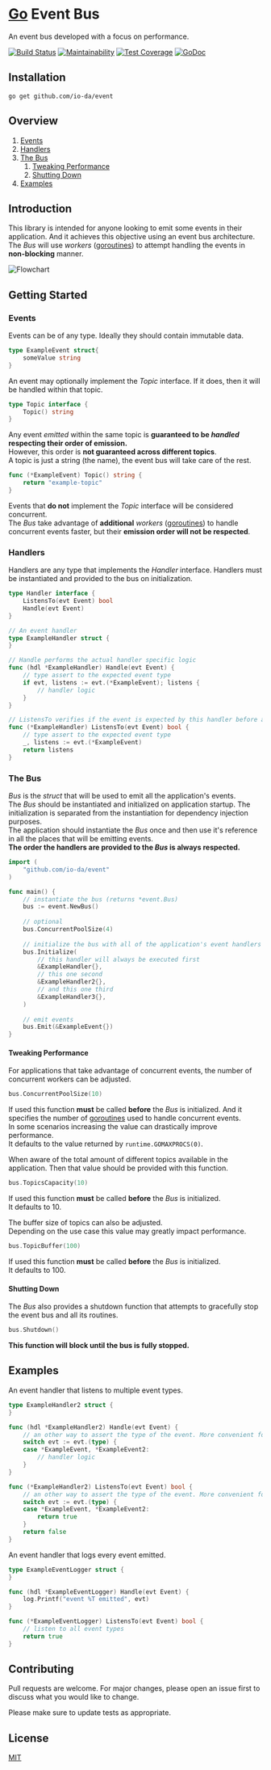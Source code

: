 # [Go](https://golang.org/) Event Bus
An event bus developed with a focus on performance.

[![Build Status](https://travis-ci.org/io-da/event.svg?branch=master)](https://travis-ci.org/io-da/event)
[![Maintainability](https://api.codeclimate.com/v1/badges/f256105248459e250292/maintainability)](https://codeclimate.com/github/io-da/event/maintainability) 
[![Test Coverage](https://api.codeclimate.com/v1/badges/f256105248459e250292/test_coverage)](https://codeclimate.com/github/io-da/event/test_coverage) 
[![GoDoc](https://godoc.org/github.com/io-da/event?status.svg)](https://godoc.org/github.com/io-da/event)  

## Installation
``` go get github.com/io-da/event ```

## Overview
1. [Events](#Events)
2. [Handlers](#Handlers)
3. [The Bus](#The-Bus)  
   1. [Tweaking Performance](#Tweaking-Performance)  
   1. [Shutting Down](#Shutting-Down)  
4. [Examples](#Examples)

## Introduction
This library is intended for anyone looking to emit some events in their application. And it achieves this objective using an event bus architecture.  
The _Bus_ will use _workers_ ([goroutines](https://gobyexample.com/goroutines)) to attempt handling the events in **non-blocking** manner.  

![Flowchart](flowchart.png?raw=true "Flowchart")

## Getting Started

### Events
Events can be of any type. Ideally they should contain immutable data.
```go
type ExampleEvent struct{
    someValue string
}
```
An event may optionally implement the _Topic_ interface. If it does, then it will be handled within that topic.   
```go
type Topic interface {
    Topic() string
}
```
Any event _emitted_ within the same topic is **guaranteed to be _handled_ respecting their order of emission.**  
However, this order is **not guaranteed across different topics**.  
A topic is just a string (the name), the event bus will take care of the rest.
```go
func (*ExampleEvent) Topic() string { 
    return "example-topic" 
}
```
Events that **do not** implement the _Topic_ interface will be considered concurrent.  
The _Bus_ take advantage of **additional** _workers_ ([goroutines](https://gobyexample.com/goroutines)) to handle concurrent events faster, but their **emission order will not be respected**.

### Handlers
Handlers are any type that implements the _Handler_ interface. Handlers must be instantiated and provided to the bus on initialization.    
```go
type Handler interface {
    ListensTo(evt Event) bool
    Handle(evt Event)
}
```

```go
// An event handler
type ExampleHandler struct {
}

// Handle performs the actual handler specific logic
func (hdl *ExampleHandler) Handle(evt Event) {
	// type assert to the expected event type
    if evt, listens := evt.(*ExampleEvent); listens {
        // handler logic
    }
}

// ListensTo verifies if the event is expected by this handler before any logic
func (*ExampleHandler) ListensTo(evt Event) bool {
	// type assert to the expected event type
    _, listens := evt.(*ExampleEvent)
    return listens
}
```

### The Bus
_Bus_ is the _struct_ that will be used to emit all the application's events.  
The _Bus_ should be instantiated and initialized on application startup. The initialization is separated from the instantiation for dependency injection purposes.  
The application should instantiate the _Bus_ once and then use it's reference in all the places that will be emitting events.  
**The order the handlers are provided to the _Bus_ is always respected.**
```go
import (
    "github.com/io-da/event"
)

func main() {
    // instantiate the bus (returns *event.Bus)
    bus := event.NewBus()
    
    // optional
    bus.ConcurrentPoolSize(4)
    
    // initialize the bus with all of the application's event handlers
    bus.Initialize(
    	// this handler will always be executed first
    	&ExampleHandler{},
    	// this one second
    	&ExampleHandler2{},
    	// and this one third
    	&ExampleHandler3{},
    )
    
    // emit events
    bus.Emit(&ExampleEvent{})
}
```

#### Tweaking Performance
For applications that take advantage of concurrent events, the number of concurrent workers can be adjusted.
```go
bus.ConcurrentPoolSize(10)
```
If used this function **must** be called **before** the _Bus_ is initialized. And it specifies the number of [goroutines](https://gobyexample.com/goroutines) used to handle concurrent events.  
In some scenarios increasing the value can drastically improve performance.  
It defaults to the value returned by ```runtime.GOMAXPROCS(0)```.  
  
When aware of the total amount of different topics available in the application. Then that value should be provided with this function.
```go
bus.TopicsCapacity(10)
```
If used this function **must** be called **before** the _Bus_ is initialized.  
It defaults to 10.  
  
The buffer size of topics can also be adjusted.  
Depending on the use case this value may greatly impact performance.
```go
bus.TopicBuffer(100)
```
If used this function **must** be called **before** the _Bus_ is initialized.  
It defaults to 100.  

#### Shutting Down
The _Bus_ also provides a shutdown function that attempts to gracefully stop the event bus and all its routines.
```go
bus.Shutdown()
```  
**This function will block until the bus is fully stopped.**

## Examples
An event handler that listens to multiple event types.
```go
type ExampleHandler2 struct {
}

func (hdl *ExampleHandler2) Handle(evt Event) {
	// an other way to assert the type of the event. More convenient for handlers that expect different event types.
    switch evt := evt.(type) {
    case *ExampleEvent, *ExampleEvent2:
        // handler logic
    }
}

func (*ExampleHandler2) ListensTo(evt Event) bool {
	// an other way to assert the type of the event. More convenient for handlers that expect different event types.
    switch evt := evt.(type) {
    case *ExampleEvent, *ExampleEvent2:
        return true
    }
    return false
}
```

An event handler that logs every event emitted.
```go
type ExampleEventLogger struct {
}

func (hdl *ExampleEventLogger) Handle(evt Event) {
    log.Printf("event %T emitted", evt)
}

func (*ExampleEventLogger) ListensTo(evt Event) bool {
    // listen to all event types
    return true
}
```

## Contributing
Pull requests are welcome. For major changes, please open an issue first to discuss what you would like to change.

Please make sure to update tests as appropriate.

## License
[MIT](https://choosealicense.com/licenses/mit/)